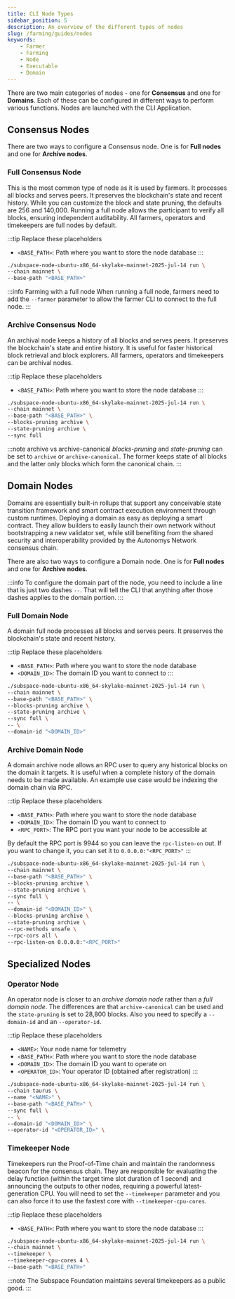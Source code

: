 ```yaml
---
title: CLI Node Types
sidebar_position: 5
description: An overview of the different types of nodes
slug: /farming/guides/nodes
keywords:
    - Farmer
    - Farming
    - Node
    - Executable
    - Domain
---
```


There are two main categories of nodes - one for **Consensus** and one for **Domains**. Each of these can be configured in different ways to perform various functions. Nodes are launched with the CLI Application.

## Consensus Nodes

There are two ways to configure a Consensus node. One is for **Full nodes** and one for **Archive nodes**. 

### Full Consensus Node

This is the most common type of node as it is used by farmers. It processes all blocks and serves peers. It preserves the blockchain's state and recent history. While you can customize the block and state pruning, the defaults are 256 and 140,000. Running a full node allows the participant to verify all blocks, ensuring independent auditability. All farmers, operators and timekeepers are full nodes by default.

:::tip Replace these placeholders
- `<BASE_PATH>`: Path where you want to store the node database
:::

```bash
./subspace-node-ubuntu-x86_64-skylake-mainnet-2025-jul-14 run \
--chain mainnet \
--base-path "<BASE_PATH>"
```

:::info Farming with a full node 
When running a full node, farmers need to add the `--farmer` parameter to allow the farmer CLI to connect to the full node.
:::

### Archive Consensus Node

An archival node keeps a history of all blocks and serves peers. It preserves the blockchain's state and entire history. It is useful for faster historical block retrieval and block explorers. All farmers, operators and timekeepers can be archival nodes.

:::tip Replace these placeholders
- `<BASE_PATH>`: Path where you want to store the node database
:::

```bash
./subspace-node-ubuntu-x86_64-skylake-mainnet-2025-jul-14 run \
--chain mainnet \
--base-path "<BASE_PATH>" \
--blocks-pruning archive \
--state-pruning archive \
--sync full
```

:::note archive vs archive-canonical
*blocks-pruning* and *state-pruning* can be set to `archive` or `archive-canonical`.  The former keeps state of all blocks and the latter only blocks which form the canonical chain.
:::

## Domain Nodes

Domains are essentially built-in rollups that support any conceivable state transition framework and smart contract execution environment through custom runtimes. Deploying a domain as easy as deploying a smart contract. They allow builders to easily launch their own network without bootstrapping a new validator set, while still benefiting from the shared security and interoperability provided by the Autonomys Network consensus chain.

There are also two ways to configure a Domain node. One is for **Full nodes** and one for **Archive nodes**. 

:::info
To configure the domain part of the node, you need to include a line that is just two dashes `--`. That will tell the CLI that anything after those dashes applies to the domain portion.
:::

### Full Domain Node

A domain full node processes all blocks and serves peers. It preserves the blockchain's state and recent history. 

:::tip Replace these placeholders
- `<BASE_PATH>`: Path where you want to store the node database
- `<DOMAIN_ID>`: The domain ID you want to connect to
:::

```bash
./subspace-node-ubuntu-x86_64-skylake-mainnet-2025-jul-14 run \
--chain mainnet \
--base-path "<BASE_PATH>" \
--blocks-pruning archive \
--state-pruning archive \
--sync full \
-- \
--domain-id "<DOMAIN_ID>"
```

### Archive Domain Node

A domain archive node allows an RPC user to query any historical blocks on the domain it targets. It is useful when a complete history of the domain needs to be made available. An example use case would be indexing the domain chain via RPC.

:::tip Replace these placeholders
- `<BASE_PATH>`: Path where you want to store the node database
- `<DOMAIN_ID>`: The domain ID you want to connect to
- `<RPC_PORT>`: The RPC port you want your node to be accessible at

By default the RPC port is 9944 so you can leave the `rpc-listen-on` out. If you want to change it, you can set it to `0.0.0.0:"<RPC_PORT>"`
:::

```bash
./subspace-node-ubuntu-x86_64-skylake-mainnet-2025-jul-14 run \
--chain mainnet \
--base-path "<BASE_PATH>" \
--blocks-pruning archive \
--state-pruning archive \
--sync full \
-- \
--domain-id "<DOMAIN_ID>" \
--blocks-pruning archive \
--state-pruning archive \
--rpc-methods unsafe \
--rpc-cors all \
--rpc-listen-on 0.0.0.0:"<RPC_PORT>"
```

## Specialized Nodes

### Operator Node

An operator node is closer to an *archive domain node* rather than a *full domain node*. The differences are that `archive-canonical` can be used and the `state-pruning` is set to 28,800 blocks. Also you need to specify a `--domain-id` and an `--operator-id`.

:::tip Replace these placeholders
- `<NAME>`: Your node name for telemetry
- `<BASE_PATH>`: Path where you want to store the node database
- `<DOMAIN_ID>`: The domain ID you want to operate on
- `<OPERATOR_ID>`: Your operator ID (obtained after registration)
:::

```bash
./subspace-node-ubuntu-x86_64-skylake-mainnet-2025-jul-14 run \
--chain taurus \
--name "<NAME>" \
--base-path "<BASE_PATH>" \
--sync full \
-- \
--domain-id "<DOMAIN_ID>" \
--operator-id "<OPERATOR_ID>" \
```

### Timekeeper Node

Timekeepers run the Proof-of-Time chain and maintain the randomness beacon for the consensus chain. They are responsible for evaluating the delay function (within the target time slot duration of 1 second) and announcing the outputs to other nodes, requiring a powerful latest-generation CPU. You will need to set the `--timekeeper` parameter and you can also force it to use the fastest core with `--timekeeper-cpu-cores`.

:::tip Replace these placeholders
- `<BASE_PATH>`: Path where you want to store the node database
:::

```bash
./subspace-node-ubuntu-x86_64-skylake-mainnet-2025-jul-14 run \
--chain mainnet \
--timekeeper \
--timekeeper-cpu-cores 4 \ 
--base-path "<BASE_PATH>"
```

:::note
The Subspace Foundation maintains several timekeepers as a public good.
:::